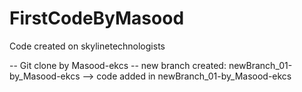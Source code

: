 # FirstCodeByMasood

Code created on skylinetechnologists

-- Git clone by Masood-ekcs
-- new branch created: newBranch_01-by_Masood-ekcs
--> code added in newBranch_01-by_Masood-ekcs
